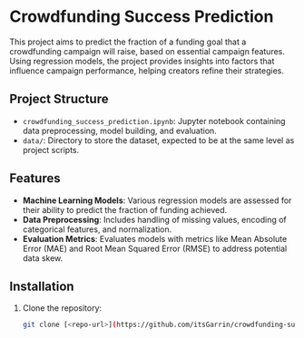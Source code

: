 # Crowdfunding Success Prediction

This project aims to predict the fraction of a funding goal that a crowdfunding campaign will raise, based on essential campaign features. Using regression models, the project provides insights into factors that influence campaign performance, helping creators refine their strategies.

## Project Structure

- `crowdfunding_success_prediction.ipynb`: Jupyter notebook containing data preprocessing, model building, and evaluation.
- `data/`: Directory to store the dataset, expected to be at the same level as project scripts.

## Features

- **Machine Learning Models**: Various regression models are assessed for their ability to predict the fraction of funding achieved.
- **Data Preprocessing**: Includes handling of missing values, encoding of categorical features, and normalization.
- **Evaluation Metrics**: Evaluates models with metrics like Mean Absolute Error (MAE) and Root Mean Squared Error (RMSE) to address potential data skew.

## Installation

1. Clone the repository:
   ```bash
   git clone [<repo-url>](https://github.com/itsGarrin/crowdfunding-success-prediction.git)

